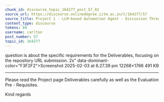 ```yaml
---
chunk_id: discourse_topic_164277_post_57_02
source_url: https://discourse.onlinedegree.iitm.ac.in/t/164277/57
source_title: Project 1 - LLM-based Automation Agent - Discussion Thread [TDS Jan 2025]
content_type: discourse
tokens: 84
username: carlton
post_number: 57
topic_id: 164277
---
```


 question is about the specific requirements for the Deliverables, focusing on the repository URL submission. 2x" data-dominant-color="F3F2F2">Screenshot 2025-02-03 at 6.27.39 pm 12268×1766 491 KB

---

Please *read* the Project page Deliverables carefully as well as the Evaluation Pre - Requisites.

Kind regards
